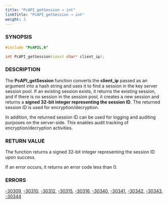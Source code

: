```yaml
---
title: "PcAPI_getSession → int"
linkTitle: "PcAPI_getSession → int"
weight: 3
---
```


### SYNOPSIS
```cpp
#include "PcAPIL.h"

int PcAPI_getSession(const char* client_ip);
```


### DESCRIPTION
The **PcAPI_getSession** function converts the **client_ip** passed as an argument into a hash string and uses it to find a session in the key server session pool. If an existing session exists, it returns the existing session, and if there is no session in the session pool, it creates a new session and returns a **signed 32-bit integer representing the session ID**. The returned session ID is used for encryption/decryption.

In addition, the returned session ID can be used for logging and auditing purposes on the server-side. This enables audit tracking of encryption/decryption activities.

### RETURN VALUE
The function returns a signed 32-bit integer representing the session ID upon success. 

If an error occurs, it returns an error code less than 0.

### ERRORS
[-30309](../../../error-codes/#-30309), [-30310](../../../error-codes/#-30310), [-30312](../../../error-codes/#-30312), [-30315](../../../error-codes/#-30315), [-30316](../../../error-codes/#-30316), [-30340](../../../error-codes/#-30340), [-30341](../../../error-codes/#-30341), [-30342](../../../error-codes/#-30342), [-30343](../../../error-codes/#-30343), [-30344](../../../error-codes/#-30344)

